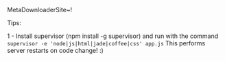 MetaDownloaderSite~!

Tips:

1 - Install supervisor (npm install -g supervisor) and run with the command
` supervisor -e 'node|js|html|jade|coffee|css' app.js `
This performs server restarts on code change! :)